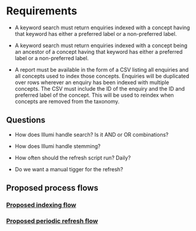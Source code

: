 # Requirements

* A keyword search must return enquiries indexed with a concept having that keyword has either a preferred label or a non-preferred label.

* A keyword search must return enquiries indexed with a concept being an ancestor of a concept having that keyword has either a preferred label or a non-preferred label.

* A report must be available in the form of a CSV listing all enquiries and all concepts used to index those concepts. Enquiries will be duplicated over rows wherever an enquiry has been indexed with multiple concepts. The CSV must include the ID of the enquiry and the ID and preferred label of the concept. This will be used to reindex when concepts are removed from the taxonomy.

## Questions

* How does Illumi handle search? Is it AND or OR combinations?

* How does Illumi handle stemming?

* How often should the refresh script run? Daily?

* Do we want a manual tigger for the refresh?

## Proposed process flows

### [Proposed indexing flow](indexing-flow/indexing-flow.svg)

### [Proposed periodic refresh flow](periodic-refresh-flow/periodic-refresh-flow.svg)